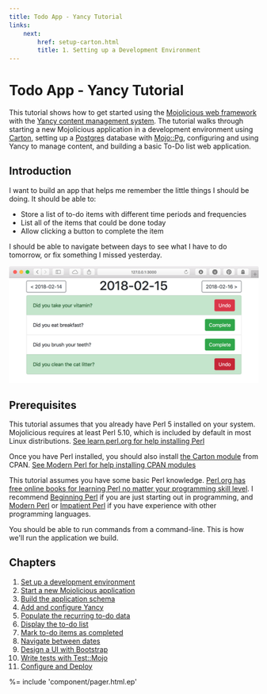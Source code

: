 ```yaml
---
title: Todo App - Yancy Tutorial
links:
    next:
        href: setup-carton.html
        title: 1. Setting up a Development Environment
---
```


# Todo App - Yancy Tutorial

This tutorial shows how to get started using the [Mojolicious web
framework](http://mojolicious.org) with the [Yancy content management
system](http://metacpan.org/pod/Yancy). The tutorial walks through
starting a new Mojolicious application in a development environment
using [Carton](https://metacpan.org/pod/Carton), setting up
a [Postgres](http://postgresql.org) database with
[Mojo::Pg](http://mojolicious.org/perldoc/Mojo::Pg), configuring and
using Yancy to manage content, and building a basic To-Do list web
application.

## Introduction

I want to build an app that helps me remember the little things I should
be doing. It should be able to:

* Store a list of to-do items with different time periods and
  frequencies
* List all of the items that could be done today
* Allow clicking a button to complete the item

I should be able to navigate between days to see what I have to do
tomorrow, or fix something I missed yesterday.

![The completed todo list app](index.png)

## Prerequisites

This tutorial assumes that you already have Perl 5 installed on your
system. Mojolicious requires at least Perl 5.10, which is included by
default in most Linux distributions. [See learn.perl.org for help
installing Perl](https://learn.perl.org/installing/)

Once you have Perl installed, you should also install
[the Carton module](http://metacpan.org/pod/Carton) from CPAN. [See
Modern Perl for help installing CPAN
modules](http://www.modernperlbooks.com/books/modern_perl_2016/02-perl-community.html#VGhlQ1BBTg)

This tutorial assumes you have some basic Perl knowledge. [Perl.org has
free online books for learning Perl no matter your programming skill
level](http://www.perl.org/books/library.html). I recommend [Beginning
Perl](http://www.perl.org/books/beginning-perl/) if you are just
starting out in programming, and [Modern
Perl](http://www.onyxneon.com/books/modern_perl/index.html) or
[Impatient Perl](http://www.perl.org/books/impatient-perl/) if you have
experience with other programming languages.

You should be able to run commands from a command-line. This is how
we'll run the application we build.

## Chapters

1. [Set up a development environment](setup-carton.html)
2. [Start a new Mojolicious application](start-lite-app.html)
3. [Build the application schema](write-schema.html)
4. [Add and configure Yancy](add-yancy.html)
5. [Populate the recurring to-do data](populate-data.html)
6. [Display the to-do list](display-todo-list.html)
7. [Mark to-do items as completed](mark-todo-completed.html)
8. [Navigate between dates](navigate-todo-list.html)
9. [Design a UI with Bootstrap](bootstrap.html)
10. [Write tests with Test::Mojo](automated-tests.html)
11. [Configure and Deploy](deploy.html)

%= include 'component/pager.html.ep'


